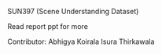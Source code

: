 SUN397 (Scene Understanding Dataset) 

Read report ppt for more

Contributor:
Abhigya Koirala
Isura Thirkawala
